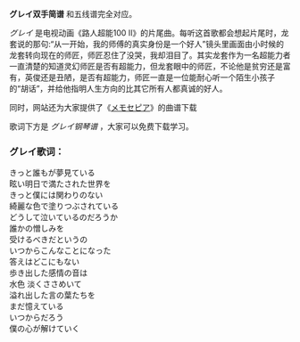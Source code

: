 

**グレイ双手简谱** 和五线谱完全对应。

_グレイ_ 是电视动画《路人超能100
Ⅱ》的片尾曲。每听这首歌都会想起片尾时，龙套说的那句:“从一开始，我的师傅的真实身份是一个好人”镜头里画面由小时候的龙套转向现在的师匠，师匠忍住了没哭，我却泪目了。其实龙套作为一名超能力者一直清楚的知道灵幻师匠是否有超能力，但龙套眼中的师匠，不论他是贫穷还是富有，英俊还是丑陋，是否有超能力，师匠一直是一位能耐心听一个陌生小孩子的“胡话”，并给他指明人生方向的比其它所有人都真诚的好人。

同时，网站还为大家提供了《[メモセピア](Music-10276-メモセピア-路人超能100第二季OP2.html "メモセピア")》的曲谱下载

歌词下方是 _グレイ钢琴谱_ ，大家可以免费下载学习。

### グレイ歌词：

きっと誰もが夢見ている  
眩い明日で満たされた世界を  
きっと僕には関わりのない  
綺麗な色で塗りつぶされている  
どうして泣いているのだろうか  
誰かの憎しみを  
受けるべきだというの  
いつからこんなことになった  
答えはどこにもない  
歩き出した感情の音は  
水色 淡くささめいて  
溢れ出した言の葉たちを  
まだ憶えている  
いつからだろう  
僕の心が解けていく

